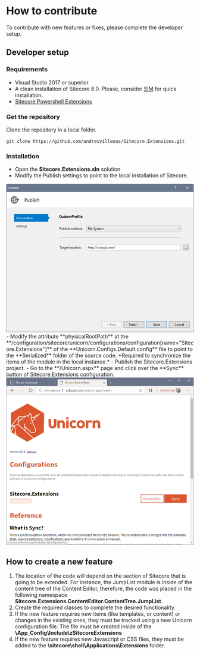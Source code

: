 # How to contribute
To contribute with new features or fixes, please complete the developer setup.

## Developer setup

### Requirements
- Visual Studio 2017 or superior
- A clean installation of Sitecore 8.0. Please, consider [SIM](http://dl.sitecore.net/updater/sim/) for quick installation.
- [Sitecore Powershell Extensions](https://doc.sitecorepowershell.com/installation)

### Get the repository
Clone the repository in a local folder.
``` 
git clone https://github.com/andresvillenas/Sitecore.Extensions.git
```

### Installation
- Open the **Sitecore.Extensions.sln** solution
- Modify the Publish settings to point to the local installation of Sitecore.
<img src="how-to-contribute/PublishSettings.PNG" style="width:706px; height:auto"/>
- Modify the attribute **physicalRootPath** at the **/configuration/sitecore/unicorn/configurations/configuration[name="Sitecore.Extensions"]** of the **Unicorn.Configs.Default.config** file to point to the **Serialized** folder of the source code. *Required to synchronize the items of the module in the local instance.*
- Publish the Sitecore.Extensions project.
- Go to the **/Unicorn.aspx** page and click over the **Sync** button of Sitecore.Extensions configuration.
<img src="how-to-contribute/Unicorn.PNG" style="width:902px; height:auto"/>

## How to create a new feature
1. The location of the code will depend on the section of Sitecore that is going to be extended. For instance, the JumpList module is inside of the content tree of the Content Editor, therefore, the code was placed in the following namespace **Sitecore.Extensions.ContentEditor.ContentTree.JumpList**. 
2. Create the required classes to complete the desired functionality.
3. If the new feature requires new items (like templates, or content) or changes in the existing ones, they must be tracked using a new Unicorn configuration file. The file must be created inside of the **\App_Config\Include\zSitecoreExtensions**
4. If the new feature requires new Javascript or CSS files, they must be added to the **\sitecore\shell\Applications\Extensions** folder.